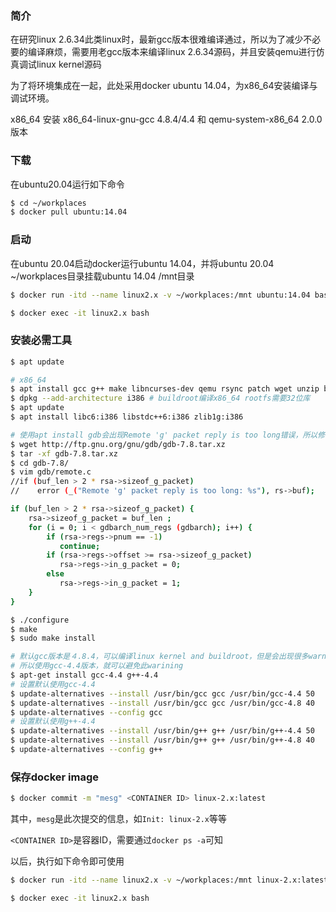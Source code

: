 ### 简介

在研究linux 2.6.34此类linux时，最新gcc版本很难编译通过，所以为了减少不必要的编译麻烦，需要用老gcc版本来编译linux 2.6.34源码，并且安装qemu进行仿真调试linux kernel源码

为了将环境集成在一起，此处采用docker ubuntu 14.04，为x86_64安装编译与调试环境。

x86_64 安装 x86_64-linux-gnu-gcc 4.8.4/4.4 和 qemu-system-x86_64 2.0.0 版本

### 下载

在ubuntu20.04运行如下命令

```bash
$ cd ~/workplaces
$ docker pull ubuntu:14.04
```

### 启动

在ubuntu 20.04启动docker运行ubuntu 14.04，并将ubuntu 20.04 ~/workplaces目录挂载ubuntu 14.04 /mnt目录

```bash
$ docker run -itd --name linux2.x -v ~/workplaces:/mnt ubuntu:14.04 bash

$ docker exec -it linux2.x bash
```

### 安装必需工具

```bash
$ apt update

# x86_64
$ apt install gcc g++ make libncurses-dev qemu rsync patch wget unzip bc
$ dpkg --add-architecture i386 # buildroot编译x86_64 rootfs需要32位库
$ apt update
$ apt install libc6:i386 libstdc++6:i386 zlib1g:i386

# 使用apt install gdb会出现Remote 'g' packet reply is too long错误，所以修改gdb源码，然后安装gdb
$ wget http://ftp.gnu.org/gnu/gdb/gdb-7.8.tar.xz
$ tar -xf gdb-7.8.tar.xz
$ cd gdb-7.8/
$ vim gdb/remote.c
//if (buf_len > 2 * rsa->sizeof_g_packet)
//    error (_("Remote 'g' packet reply is too long: %s"), rs->buf);

if (buf_len > 2 * rsa->sizeof_g_packet) {
    rsa->sizeof_g_packet = buf_len ;
    for (i = 0; i < gdbarch_num_regs (gdbarch); i++) {
        if (rsa->regs->pnum == -1)
           continue;
        if (rsa->regs->offset >= rsa->sizeof_g_packet)
           rsa->regs->in_g_packet = 0;
        else
           rsa->regs->in_g_packet = 1;
    }
}

$ ./configure
$ make
$ sudo make install

# 默认gcc版本是４.8.4，可以编译linux kernel and buildroot，但是会出现很多warning
# 所以使用gcc-4.4版本，就可以避免此warining
$ apt-get install gcc-4.4 g++-4.4
# 设置默认使用gcc-4.4
$ update-alternatives --install /usr/bin/gcc gcc /usr/bin/gcc-4.4 50
$ update-alternatives --install /usr/bin/gcc gcc /usr/bin/gcc-4.8 40
$ update-alternatives --config gcc
# 设置默认使用g++-4.4
$ update-alternatives --install /usr/bin/g++ g++ /usr/bin/g++-4.4 50
$ update-alternatives --install /usr/bin/g++ g++ /usr/bin/g++-4.8 40
$ update-alternatives --config g++
```

### 保存docker image

```bash
$ docker commit -m "mesg" <CONTAINER ID> linux-2.x:latest
```

其中，`mesg`是此次提交的信息，如`Init: linux-2.x`等等

`<CONTAINER ID>`是容器ID，需要通过`docker ps -a`可知

以后，执行如下命令即可使用

```bash
$ docker run -itd --name linux2.x -v ~/workplaces:/mnt linux-2.x:latest bash

$ docker exec -it linux2.x bash
```
